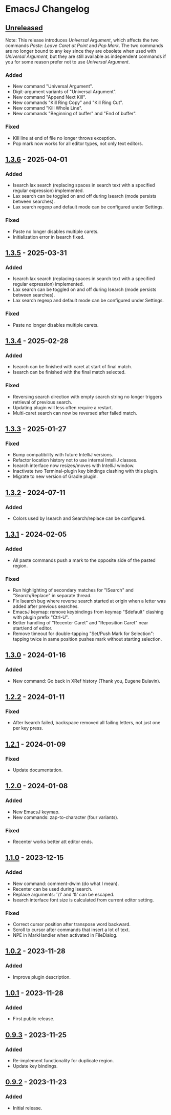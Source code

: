 <!-- Keep a Changelog guide -> https://keepachangelog.com -->

# EmacsJ Changelog

## [Unreleased]

Note: This release introduces *Universal Argument*, which affects the two commands *Paste: Leave Caret at Point* and *Pop Mark*. The two
commands are no longer bound to any key since they are obsolete when used with *Universal Argument*, but they are still available as
independent commands if you for some reason prefer not to use *Universal Argument*.

### Added

- New command "Universal Argument".
- Digit-argument variants of "Universal Argument".
- New command "Append Next Kill".
- New commands "Kill Ring Copy" and "Kill Ring Cut".
- New command "Kill Whole Line".
- New commands "Beginning of buffer" and "End of buffer".

### Fixed

- Kill line at end of file no longer throws exception.
- Pop mark now works for all editor types, not only text editors.

## [1.3.6] - 2025-04-01

### Added

- Isearch lax search (replacing spaces in search text with a specified regular expression) implemented.
- Lax search can be toggled on and off during Isearch (mode persists between searches).
- Lax search regexp and default mode can be configured under Settings.

### Fixed

- Paste no longer disables multiple carets.
- Initialization error in Isearch fixed.

## [1.3.5] - 2025-03-31

### Added

- Isearch lax search (replacing spaces in search text with a specified regular expression) implemented.
- Lax search can be toggled on and off during Isearch (mode persists between searches).
- Lax search regexp and default mode can be configured under Settings.

### Fixed

- Paste no longer disables multiple carets.

## [1.3.4] - 2025-02-28

### Added

- Isearch can be finished with caret at start of final match.
- Isearch can be finished with the final match selected.

### Fixed

- Reversing search direction with empty search string no longer triggers retrieval of previous search.
- Updating plugin will less often require a restart.
- Multi-caret search can now be reversed after failed match.

## [1.3.3] - 2025-01-27

### Fixed

- Bump compatibility with future IntelliJ versions.
- Refactor location history not to use internal IntelliJ classes.
- Isearch interface now resizes/moves with IntelliJ window.
- Inactivate two Terminal-plugin key bindings clashing with this plugin.
- Migrate to new version of Gradle plugin.

## [1.3.2] - 2024-07-11

### Added

- Colors used by Isearch and Search/replace can be configured.

## [1.3.1] - 2024-02-05

### Added

- All paste commands push a mark to the opposite side of the pasted region.

### Fixed

- Run highlighting of secondary matches for "ISearch" and "Search/Replace" in separate thread.
- Fix Isearch bug where reverse search started at origin when a letter was added after previous searches.
- EmacsJ keymap: remove keybindings from keymap "$default" clashing with plugin prefix "Ctrl-U".
- Better handling of "Recenter Caret" and "Reposition Caret" near start/end of editor.
- Remove timeout for double-tapping "Set/Push Mark for Selection": tapping twice in same position pushes mark without starting selection.

## [1.3.0] - 2024-01-16

### Added

- New command: Go back in XRef history (Thank you, Eugene Bulavin).

## [1.2.2] - 2024-01-11

### Fixed

- After Isearch failed, backspace removed all failing letters, not just one per key press.

## [1.2.1] - 2024-01-09

### Fixed

- Update documentation.

## [1.2.0] - 2024-01-08

### Added

- New EmacsJ keymap.
- New commands: zap-to-character (four variants).

### Fixed

- Recenter works better att editor ends.

## [1.1.0] - 2023-12-15

### Added

- New command: comment-dwim (do what I mean).
- Recenter can be used during Isearch.
- Replace arguments: '\1' and '\&' can be escaped.
- Isearch interface font size is calculated from current editor setting.

### Fixed

- Correct cursor position after transpose word backward.
- Scroll to cursor after commands that insert a lot of text.
- NPE in MarkHandler when activated in FileDialog.

## [1.0.2] - 2023-11-28

### Added

- Improve plugin description.

## [1.0.1] - 2023-11-28

### Added

- First public release.

## [0.9.3] - 2023-11-25

### Added

- Re-implement functionality for duplicate region.
- Update key bindings.

## [0.9.2] - 2023-11-23

### Added

- Initial release.

[Unreleased]: https://github.com/strindberg/emacsj/compare/v1.3.6...HEAD

[1.3.6]: https://github.com/strindberg/emacsj/compare/v1.3.5...v1.3.6

[1.3.5]: https://github.com/strindberg/emacsj/compare/v1.3.4...v1.3.5

[1.3.4]: https://github.com/strindberg/emacsj/compare/v1.3.3...v1.3.4

[1.3.3]: https://github.com/strindberg/emacsj/compare/v1.3.2...v1.3.3

[1.3.2]: https://github.com/strindberg/emacsj/compare/v1.3.1...v1.3.2

[1.3.1]: https://github.com/strindberg/emacsj/compare/v1.3.0...v1.3.1

[1.3.0]: https://github.com/strindberg/emacsj/compare/v1.2.2...v1.3.0

[1.2.2]: https://github.com/strindberg/emacsj/compare/v1.2.1...v1.2.2

[1.2.1]: https://github.com/strindberg/emacsj/compare/v1.2.0...v1.2.1

[1.2.0]: https://github.com/strindberg/emacsj/compare/v1.1.0...v1.2.0

[1.1.0]: https://github.com/strindberg/emacsj/compare/v1.0.2...v1.1.0

[1.0.2]: https://github.com/strindberg/emacsj/compare/v1.0.1...v1.0.2

[1.0.1]: https://github.com/strindberg/emacsj/compare/v0.9.3...v1.0.1

[0.9.3]: https://github.com/strindberg/emacsj/compare/v0.9.2...v0.9.3

[0.9.2]: https://github.com/strindberg/emacsj/commits/v0.9.2
